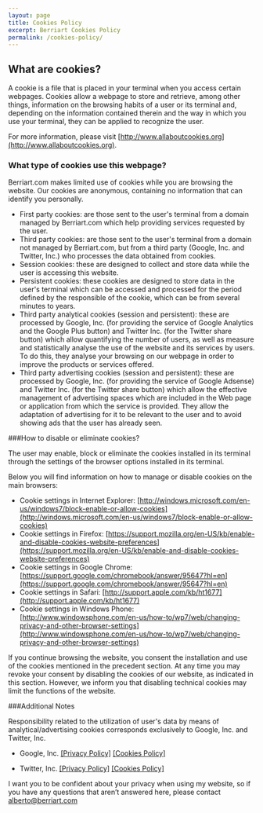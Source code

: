 ```yaml
---
layout: page
title: Cookies Policy
excerpt: Berriart Cookies Policy
permalink: /cookies-policy/
---
```


## What are cookies?

A cookie is a file that is placed in your terminal when you access certain webpages. Cookies allow a webpage to store and retrieve, among other things, information on the browsing habits of a user or its terminal and, depending on the information contained therein and the way in which you use your terminal, they can be applied to recognize the user.

For more information, please visit  [http://www.allaboutcookies.org](http://www.allaboutcookies.org).

### What type of cookies use this webpage?

Berriart.com makes limited use of cookies while you are browsing the website. Our cookies are anonymous, containing no information that can identify you personally.

- First party cookies: are those sent to the user's terminal from a domain managed by Berriart.com which help providing services requested by the user.
- Third party cookies: are those sent to the user's terminal from a domain not managed by Berriart.com, but from a third party (Google, Inc. and Twitter, Inc.) who processes the data obtained from cookies.
- Session cookies: these are designed to collect and store data while the user is accessing this website.
- Persistent cookies: these cookies are designed to store data in the user's terminal which can be accessed and processed for the period defined by the responsible of the cookie, which can be from several minutes to years.
- Third party analytical cookies (session and persistent): these are processed by Google, Inc. (for providing the service of Google Analytics and the Google Plus button) and Twitter Inc. (for the Twitter share button) which allow quantifying the number of users, as well as measure and statistically analyse the use of the website and its services by users. To do this, they analyse your browsing on our webpage in order to improve the products or services offered.
- Third party advertising cookies (session and persistent): these are processed by Google, Inc. (for providing the service of Google Adsense) and Twitter Inc. (for the Twitter share button) which allow the effective management of advertising spaces which are included in the Web page or application from which the service is provided. They allow the adaptation of advertising for it to be relevant to the user and to avoid showing ads that the user has already seen.

###How to disable or eliminate cookies?

The user may enable, block or eliminate the cookies installed in its terminal through the settings of the browser options installed in its terminal.

Below you will find information on how to manage or disable cookies on the main browsers:

- Cookie settings in Internet Explorer: [http://windows.microsoft.com/en-us/windows7/block-enable-or-allow-cookies](http://windows.microsoft.com/en-us/windows7/block-enable-or-allow-cookies)
- Cookie settings in Firefox: [https://support.mozilla.org/en-US/kb/enable-and-disable-cookies-website-preferences](https://support.mozilla.org/en-US/kb/enable-and-disable-cookies-website-preferences)
- Cookie settings in Google Chrome: [https://support.google.com/chromebook/answer/95647?hl=en](https://support.google.com/chromebook/answer/95647?hl=en)
- Cookie settings in Safari: [http://support.apple.com/kb/ht1677](http://support.apple.com/kb/ht1677)
- Cookie settings in Windows Phone: [http://www.windowsphone.com/en-us/how-to/wp7/web/changing-privacy-and-other-browser-settings](http://www.windowsphone.com/en-us/how-to/wp7/web/changing-privacy-and-other-browser-settings)
 
If you continue browsing the website, you consent the installation and use of the cookies mentioned in the precedent section. At any time you may revoke your consent by disabling the cookies of our website, as indicated in this section. However, we inform you that disabling technical cookies may limit the functions of the website.

###Additional Notes

Responsibility related to the utilization of user's data by means of analytical/advertising cookies corresponds exclusively to Google, Inc. and Twitter, Inc.

- Google, Inc. [[Privacy Policy]](https://www.google.es/intl/en-GB/policies/privacy/) [[Cookies Policy]](https://www.google.com/policies/technologies/cookies/)

- Twitter, Inc. [[Privacy Policy]](https://twitter.com/privacy) [[Cookies Policy]](https://support.twitter.com/articles/20170521)

I want you to be confident about your privacy when using my website, so if you have any questions that aren’t answered here, please contact alberto@berriart.com
